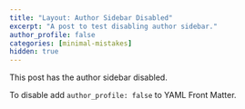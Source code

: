 ```yaml
---
title: "Layout: Author Sidebar Disabled"
excerpt: "A post to test disabling author sidebar."
author_profile: false
categories: [minimal-mistakes]
hidden: true
---
```


This post has the author sidebar disabled.

To disable add `author_profile: false` to YAML Front Matter.
